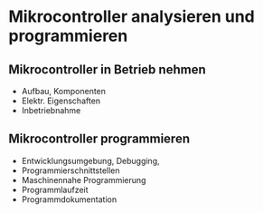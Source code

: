 # Mikrocontroller analysieren und programmieren

## Mikrocontroller in Betrieb nehmen
+ Aufbau, Komponenten
+ Elektr. Eigenschaften
+ Inbetriebnahme 

## Mikrocontroller programmieren
+ Entwicklungsumgebung, Debugging,
+ Programmierschnittstellen
+ Maschinennahe Programmierung
+ Programmlaufzeit
+ Programmdokumentation